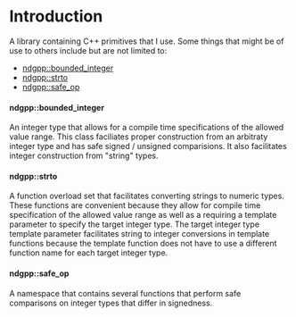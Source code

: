 # Introduction

A library containing C++ primitives that I use.  Some things that
might be of use to others include but are not limited to:

- [ndgpp::bounded_integer](include/libndgpp/bounded_integer.hpp)
- [ndgpp::strto](include/libndgpp/strto.hpp)
- [ndgpp::safe_op](include/libndgpp/safe_operators.hpp)

#### ndgpp::bounded_integer

An integer type that allows for a compile time specifications of the
allowed value range.  This class faciliates proper construction from
an arbitraty integer type and has safe signed / unsigned comparisions.
It also facilitates integer construction from "string" types.

#### ndgpp::strto

A function overload set that facilitates converting strings to numeric
types.  These functions are convenient because they allow for compile
time specification of the allowed value range as well as a requiring a
template parameter to specify the target integer type.  The target
integer type template parameter facilitates string to integer
conversions in template functions because the template function does
not have to use a different function name for each target integer type.

#### ndgpp::safe_op

A namespace that contains several functions that perform safe
comparisons on integer types that differ in signedness.
